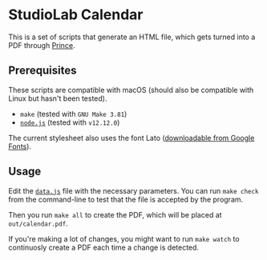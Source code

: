 # StudioLab Calendar

This is a set of scripts that generate an HTML file, which gets turned into a
PDF through [Prince](https://princexml.com).

## Prerequisites

These scripts are compatible with macOS (should also be compatible with Linux
but hasn't been tested).

- `make` (tested with `GNU Make 3.81`)
- [`node.js`](https://nodejs.org) (tested with `v12.12.0`)

The current stylesheet also uses the font Lato ([downloadable from Google Fonts](https://fonts.google.com/specimen/Lato)).

## Usage

Edit the [`data.js`](./data.js) file with the necessary parameters. You can run
`make check` from the command-line to test that the file is accepted by the
program.

Then you run `make all` to create the PDF, which will be placed at
`out/calendar.pdf`.

If you're making a lot of changes, you might want to run `make watch` to
continuosly create a PDF each time a change is detected.
